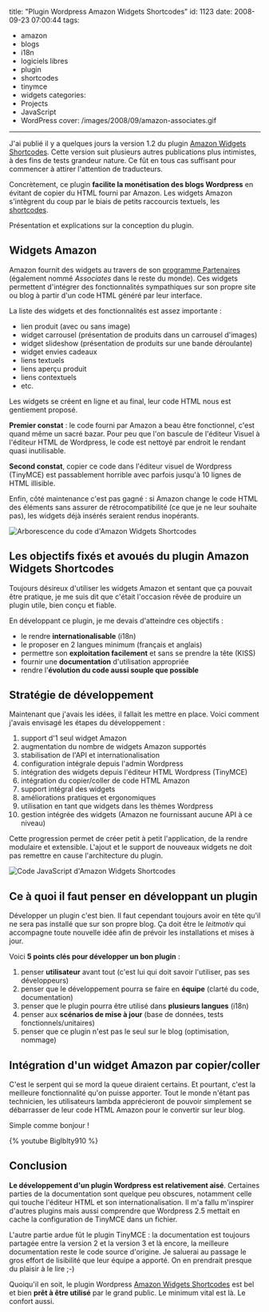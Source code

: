 title: "Plugin Wordpress Amazon Widgets Shortcodes"
id: 1123
date: 2008-09-23 07:00:44
tags:
- amazon
- blogs
- i18n
- logiciels libres
- plugin
- shortcodes
- tinymce
- widgets
categories:
- Projects
- JavaScript
- WordPress
cover: /images/2008/09/amazon-associates.gif
---

J'ai publié il y a quelques jours la version 1.2 du plugin [Amazon Widgets Shortcodes](http://wordpress.org/extend/plugins/amazon-widgets-shortcodes/). Cette version suit plusieurs autres publications plus intimistes, à des fins de tests grandeur nature. Ce fût en tous cas suffisant pour commencer à attirer l'attention de traducteurs.

Concrètement, ce plugin **facilite la monétisation des blogs Wordpress** en évitant de copier du HTML fourni par Amazon. Les widgets Amazon s'intègrent du coup par le biais de petits raccourcis textuels, les [shortcodes](http://codex.wordpress.org/Shortcode_API).

Présentation et explications sur la conception du plugin.

<!--more-->

## Widgets Amazon

Amazon fournit des widgets au travers de son [programme Partenaires](http://partenaires.amazon.fr) (également nommé _Associates_ dans le reste du monde). Ces widgets permettent d'intégrer des fonctionnalités sympathiques sur son propre site ou blog à partir d'un code HTML généré par leur interface.

La liste des widgets et des fonctionnalités est assez importante :

*   lien produit (avec ou sans image)
*   widget carrousel (présentation de produits dans un carrousel d'images)
*   widget slideshow (présentation de produits sur une bande déroulante)
*   widget envies cadeaux
*   liens textuels
*   liens aperçu produit
*   liens contextuels
*   etc.

Les widgets se créent en ligne et au final, leur code HTML nous est gentiement proposé.

**Premier constat** : le code fourni par Amazon a beau être fonctionnel, c'est quand même un sacré bazar. Pour peu que l'on bascule de l'éditeur Visuel à l'éditeur HTML de Wordpress, le code est nettoyé par endroit le rendant quasi inutilisable.

**Second constat**, copier ce code dans l'éditeur visuel de Wordpress (TinyMCE) est passablement horrible avec parfois jusqu'à 10 lignes de HTML illisible.

Enfin, côté maintenance c'est pas gagné : si Amazon change le code HTML des éléments sans assurer de rétrocompatibilité (ce que je ne leur souhaite pas), les widgets déjà insérés seraient rendus inopérants.

![Arborescence du code d&#39;Amazon Widgets Shortcodes](/images/2008/09/awshortcode-workspace.png "Arborescence du code d")

## Les objectifs fixés et avoués du plugin Amazon Widgets Shortcodes

Toujours désireux d'utiliser les widgets Amazon et sentant que ça pouvait être pratique, je me suis dit que c'était l'occasion rêvée de produire un plugin utile, bien conçu et fiable.

En développant ce plugin, je me devais d'atteindre ces objectifs :

*   le rendre **internationalisable** (i18n)
*   le proposer en 2 langues minimum (français et anglais)
*   permettre son **exploitation facilement** et sans se prendre la tête (KISS)
*   fournir une **documentation** d'utilisation appropriée
*   rendre l'**évolution du code aussi souple que possible**

## Stratégie de développement

Maintenant que j'avais les idées, il fallait les mettre en place. Voici comment j'avais envisagé les étapes du développement :

1.  support d'1 seul widget Amazon
2.  augmentation du nombre de widgets Amazon supportés
3.  stabilisation de l'API et internationalisation
4.  configuration intégrale depuis l'admin Wordpress
5.  intégration des widgets depuis l'éditeur HTML Wordpress (TinyMCE)
6.  intégration du copier/coller de code HTML Amazon
7.  support intégral des widgets
8.  améliorations pratiques et ergonomiques
9.  utilisation en tant que widgets dans les thèmes Wordpress
10.  gestion intégrée des widgets (Amazon ne fournissant aucune API à ce niveau)

Cette progression permet de créer petit à petit l'application, de la rendre modulaire et extensible. L'ajout et le support de nouveaux widgets ne doit pas remettre en cause l'architecture du plugin.

![Code JavaScript d&#39;Amazon Widgets Shortcodes](/images/2008/09/awshortcode-javascript-abstraction.png "Code JavaScript d")

## Ce à quoi il faut penser en développant un plugin

Développer un plugin c'est bien. Il faut cependant toujours avoir en tête qu'il ne sera pas installé que sur son propre blog. Ça doit être le _leitmotiv_ qui accompagne toute nouvelle idée afin de prévoir les installations et mises à jour.

Voici **5 points clés pour développer un bon plugin** :

1.  penser **utilisateur** avant tout (c'est lui qui doit savoir l'utiliser, pas ses développeurs)
2.  penser que le développement pourra se faire en **équipe** (clarté du code, documentation)
3.  penser que le plugin pourra être utilisé dans **plusieurs langues** (i18n)
4.  penser aux **scénarios de mise à jour** (base de données, tests fonctionnels/unitaires)
5.  penser que ce plugin n'est pas le seul sur le blog (optimisation, nommage)

## Intégration d'un widget Amazon par copier/coller

C'est le serpent qui se mord la queue diraient certains.
Et pourtant, c'est la meilleure fonctionnalité qu'on puisse apporter. Tout le monde n'étant pas technicien, les utilisateurs lambda apprécieront de pouvoir simplement se débarrasser de leur code HTML Amazon pour le convertir sur leur blog.

Simple comme bonjour !

{% youtube BigIblty910 %}

## Conclusion

**Le développement d'un plugin Wordpress est relativement aisé**. Certaines parties de la documentation sont quelque peu obscures, notamment celle qui touche l'éditeur HTML et son internationalisation. Il m'a fallu m'inspirer d'autres plugins mais aussi comprendre que Wordpress 2.5 mettait en cache la configuration de TinyMCE dans un fichier.

L'autre partie ardue fût le plugin TinyMCE : la documentation est toujours partagée entre la version 2 et la version 3 et là encore, la meilleure documentation reste le code source d'origine. Je saluerai au passage le gros effort de lisibilité que leur équipe a apporté. On en prendrait presque du plaisir à le lire ;-)

Quoiqu'il en soit, le plugin Wordpress [Amazon Widgets Shortcodes](http://wordpress.org/extend/plugins/amazon-widgets-shortcodes/) est bel et bien **prêt à être utilisé** par le grand public. Le minimum vital est là. Le confort aussi.